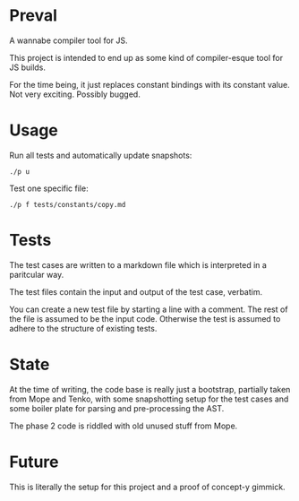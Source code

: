 # Preval

A wannabe compiler tool for JS.

This project is intended to end up as some kind of compiler-esque tool for JS builds.

For the time being, it just replaces constant bindings with its constant value. Not very exciting. Possibly bugged.

# Usage

Run all tests and automatically update snapshots:

```
./p u
```

Test one specific file:

```
./p f tests/constants/copy.md
```

# Tests

The test cases are written to a markdown file which is interpreted in a paritcular way.

The test files contain the input and output of the test case, verbatim.

You can create a new test file by starting a line with a comment. The rest of the file is assumed to be the input code. Otherwise the test is assumed to adhere to the structure of existing tests.

# State

At the time of writing, the code base is really just a bootstrap, partially taken from Mope and Tenko, with some snapshotting setup for the test cases and some boiler plate for parsing and pre-processing the AST.

The phase 2 code is riddled with old unused stuff from Mope.

# Future

This is literally the setup for this project and a proof of concept-y gimmick. 
